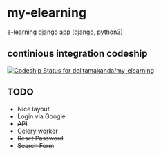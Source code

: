 # my-elearning
e-learning django app (django, python3)

## continious integration codeship

[ ![Codeship Status for delitamakanda/my-elearning](https://app.codeship.com/projects/758c25e0-cbd8-0135-1888-0691da0382ae/status?branch=master)](https://app.codeship.com/projects/261879)


## TODO
* Nice layout
* Login via Google
* ~~API~~
* Celery worker
* ~~Reset Password~~
* ~~Search Form~~
